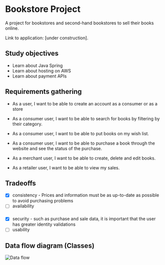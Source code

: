 # Bookstore Project
A project for bookstores and second-hand bookstores to sell their books online.

Link to application: [under construction].

## Study objectives
- Learn about Java Spring
- Learn about hosting on AWS
- Learn about payment APIs

## Requirements gathering
- As a user, I want to be able to create an account as a consumer or as a store

- As a consumer user, I want to be able to search for books by filtering by their category.

- As a consumer user, I want to be able to put books on my wish list.

- As a consumer user, I want to be able to purchase a book through the website and see the status of the purchase.

- As a merchant user, I want to be able to
create, delete and edit books.

- As a retailer user, I want to be able to view my sales.

## Tradeoffs
- [x] consistency - Prices and information must be as up-to-date as possible to avoid purchasing problems
- [ ] availability
###
- [x] security - such as purchase and sale data, it is important that the user has greater identity validations
- [ ] usability
###

## Data flow diagram (Classes)
![Data flow](https://github.com/giovannamanfredo/bookstore-backend/assets/153026296/6dcc16bb-da0d-4aeb-ba9d-381e62b5962b)
